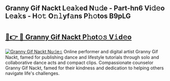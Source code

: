 ## Granny Gif Nackt L𝚎a𝚔ed N𝚞𝚍e - Part-hn6 Vi𝚍𝚎o L𝚎a𝚔s - H𝚘𝚝 O𝚗𝚕yf𝚊ns P𝚑𝚘tos B9pLG

# <h2><a href="http://kf388ib.oniu.top/?m=Granny+Gif+Nackt">🔗👉 🔴 Granny Gif Nackt P𝚑ot𝚘𝚜 V𝚒d𝚎o</a></h2>

[![Granny Gif Nackt Nu𝚍e𝚜](https://i.imgur.com/0qMVB7G.gif)](http://kf388ib.oniu.top/?m=Granny+Gif+Nackt)
Online performer and digital artist Granny Gif Nackt, famed for publishing dance and lifestyle tutorials through solo and collaborative dance acts and compact clips. Compassionate counselor Granny Gif Nackt, famed for their kindness and dedication to helping others navigate life's challenges.  
